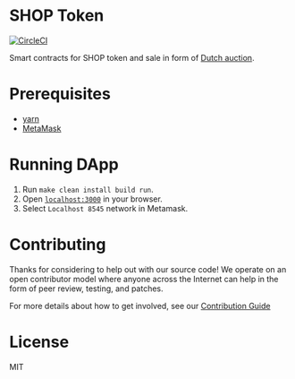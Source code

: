 # SHOP Token

[![CircleCI](https://circleci.com/gh/comrse/shop-token.svg?style=svg&circle-token=8845e1996d8ca21226b9a7b16ba52cfdf9bfff9e)](https://circleci.com/gh/comrse/shop-token)

Smart contracts for SHOP token and sale in form of [Dutch auction](https://en.wikipedia.org/wiki/Dutch_auction).

# Prerequisites

* [yarn](https://yarnpkg.com)
* [MetaMask](https://metamask.io)

# Running DApp

1. Run `make clean install build run`.
2. Open [`localhost:3000`](http://localhost:3000) in your browser.
3. Select `Localhost 8545` network in Metamask.

# Contributing

Thanks for considering to help out with our source code! We operate on an open
contributor model where anyone across the Internet can help in the form of peer
review, testing, and patches.

For more details about how to get involved, see our
[Contribution Guide](https://github.com/comrse/shop-token/blob/master/CONTRIBUTING.md)

# License

MIT
